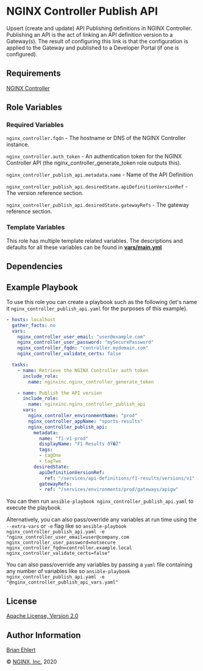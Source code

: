 NGINX Controller Publish API
============================

Upsert (create and update) API Publishing definitions in NGINX Controller.
Publishing an API is the act of linking an API definition version to a Gateway(s). The result of configuring this link is that the configuration is applied to the Gateway and published to a Developer Portal (if one is configured).

Requirements
------------

[NGINX Controller](https://www.nginx.com/products/nginx-controller/)

Role Variables
--------------

### Required Variables

`nginx_controller.fqdn` - The hostname or DNS of the NGINX Controller instance.

`nginx_controller.auth_token` - An authentication token for the NGINX Controller API (the nginx_controller_generate_token role outputs this).

`nginx_controller_publish_api.metadata.name` - Name of the API Definition

`nginx_controller_publish_api.desiredState.apiDefinitionVersionRef` - The version reference section.

`nginx_controller_publish_api.desiredState.gatewayRefs` - The gateway reference section.

### Template Variables

This role has multiple template related variables. The descriptions and defaults for all these variables can be found in **[vars/main.yml](./vars/main.yml)**

Dependencies
------------

Example Playbook
----------------

To use this role you can create a playbook such as the following (let's name it `nginx_controller_publish_api.yaml` for the purposes of this example).

```yaml
- hosts: localhost
  gather_facts: no
  vars:
    nginx_controller_user_email: "user@example.com"
    nginx_controller_user_password: "mySecurePassword"
    nginx_controller_fqdn: "controller.mydomain.com"
    nginx_controller_validate_certs: false

  tasks:
    - name: Retrieve the NGINX Controller auth token
      include_role:
        name: nginxinc.nginx_controller_generate_token

    - name: Publish the API version
      include_role:
        name: nginxinc.nginx_controller_publish_api
      vars:
        nginx_controller_environmentName: "prod"
        nginx_controller_appName: "sports-results"
        nginx_controller_publish_api:
          metadata:
            name: "f1-v1-prod"
            displayName: "F1 Results ðŸ�Ž"
            tags:
            - tagOne
            - tagTwo
          desiredState:
            apiDefinitionVersionRef:
              ref: "/services/api-definitions/f1-results/versions/v1"
            gatewayRefs:
            - ref: "/services/environments/prod/gateways/apigw"
```

You can then run `ansible-playbook nginx_controller_publish_api.yaml` to execute the playbook.

Alternatively, you can also pass/override any variables at run time using the `--extra-vars` or `-e` flag like so `ansible-playbook nginx_controller_publish_api.yaml -e "nginx_controller_user_email=user@company.com nginx_controller_user_password=notsecure nginx_controller_fqdn=controller.example.local nginx_controller_validate_certs=false"`

You can also pass/override any variables by passing a `yaml` file containing any number of variables like so `ansible-playbook nginx_controller_publish_api.yaml -e "@nginx_controller_publish_api_vars.yaml"`

License
-------

[Apache License, Version 2.0](./LICENSE)

Author Information
------------------

[Brian Ehlert](https://github.com/brianehlert)

&copy; [NGINX, Inc.](https://www.nginx.com/) 2020
